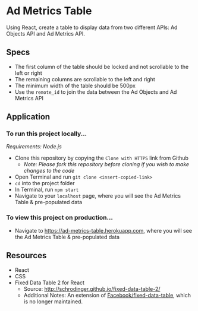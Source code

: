 # Ad Metrics Table
Using React, create a table to display data from two different APIs: Ad Objects API and Ad Metrics API.

## Specs
- The first column of the table should be locked and not scrollable to the left or right
- The remaining columns are scrollable to the left and right
- The minimum width of the table should be 500px
- Use the `remote_id` to join the data between the Ad Objects and Ad Metrics API

## Application
### To run this project locally...
*Requirements: Node.js*
- Clone this repository by copying the `Clone with HTTPS` link from Github
  - *Note: Please fork this repository before cloning if you wish to make changes to the code*
- Open Terminal and run `git clone <insert-copied-link>`
- `cd` into the project folder
- In Terminal, run `npm start`
- Navigate to your `localhost` page, where you will see the Ad Metrics Table & pre-populated data

### To view this project on production...
- Navigate to https://ad-metrics-table.herokuapp.com, where you will see the Ad Metrics Table & pre-populated data

## Resources
- React
- CSS
- Fixed Data Table 2 for React
  - Source: http://schrodinger.github.io/fixed-data-table-2/
  - Additional Notes: An extension of [Facebook/fixed-data-table](https://github.com/facebookarchive/fixed-data-table), which is no longer maintained.